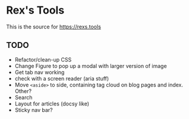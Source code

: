 # Rex's Tools

This is the source for https://rexs.tools

## TODO

- Refactor/clean-up CSS
- Change Figure to pop up a modal with larger version of image
- Get tab nav working
- check with a screen reader (aria stuff)
- Move `<aside>` to side, containing tag cloud on blog pages and index. Other?
- Search
- Layout for articles (docsy like)
- Sticky nav bar?
